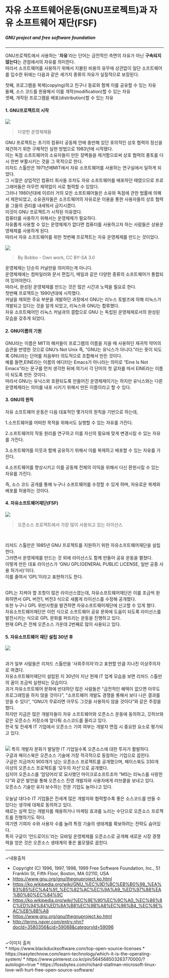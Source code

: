 # 자유 소프트웨어운동(GNU프로젝트)과 자유 소프트웨어 재단(FSF)
##### GNU project and free software foundation
---


GNU프로젝트에서 사용하는 '**자유**'라는 단어는 금전적인 측면의 자유가 아닌 **구속되지 않는다**는 관점에서의 자유를 의미한다.<br>
따라서 소프트웨어를 사용하기 위해서 지불된 비용의 유무에 상관없이 일단 소프트웨어를 입수한 뒤에는 다음과 같은 세가지 종류의 자유가 실질적으로 보장된다.<br>

첫째, 프로그램을 복제(copying)하고 친구나 동료와 함께 이를 공유할 수 있는 자유<br>
둘째, 소스 코드를 원용해서 이를 개작(modification)할 수 있는 자유<br>
셋째, 개작된 프로그램을 배포(distribution)할 수 있는 자유<br>

#### 1. GNU프로젝트의 시작

<img src="https://easytechnow.com/wp-content/uploads/2015/09/wich-is-the-operating-system-3.jpg"></image>
>다양한 운영체제들

GNU 프로젝트는 초기의 컴퓨터 공동체 안에 충만해 있던 호의적인 상호 협력의 정신을 재건하기 위한 구체적인 실현 방법으로 1983년에 시작됐다. <br>이는 독점 소프트웨어의 소유자들이 만든 장벽들을 제거함으로써 상호 협력의 풍토를 다시 한번 부활시키는 것을 그 목적으로 한다. <br>
리차드 스톨만은 1971년에MIT에서 자유 소프트웨어를 사용하는 연구실에서 일하게 되었다. <br> 그 시절은 상업적인 컴퓨터 회사들 조차도 자유 소프트웨어를 배포하던 때였으므로 프로그래머들은 아무런 제약없이 서로 협력할 수 있었다. <br>
그러나 1980년대에 이르러 거의 모든 소프트웨어들은 소유와 독점에 관한 법률에 의해서 제한되었고, 소유권자들은 소프트웨어의 자유로운 이용을 통한 사용자들의 상호 협력을 그들의 권리를 내세워서 금지시켰다. <br> 이것이 GNU 프로젝트가 시작된 이유였다. <br>
컴퓨터를 사용하기 위해서는 운영체제가 필요하다. <br> 자유롭게 사용할 수 있는 운영체제가 없다면 컴퓨터를 사용하고자 하는 사람들은 상용운영체제를 사용하게 된다. <br> 따라서 자유 소프트웨어를 위한 첫번째 프로젝트는 자유 운영체제를 만드는 것이었다. <br><br>
<img src="https://upload.wikimedia.org/wikipedia/commons/thumb/8/8f/Kernel_Layout.svg/220px-Kernel_Layout.png"></image>
>By Bobbo - Own work, CC BY-SA 3.0


운영체제는 단순히 커널만을 의미하는게 아니다. <br> 운영체제에는 컴파일러와 문서 편집기, 메일과 같은 다양한 종류의 소프트웨어가 통합되어 있어야한다. <br> 따라서, 완성된 운영체제를 만드는 것은 많은 시간과 노력을 필요로 한다. <br>
첫번째 프로젝트는 1990년대에 시작했다. <br> 커널을 제외한 주요 부분을 개발하던 과정에서 GNU는 리누스 토발즈에 의해 리눅스가 개발되고 있다는 것을 알게 되었고, 리눅스와 GNU는 합류했다. <br> 자유 소프트웨어인 리눅스 커널과의 결합으로 GNU 는 독립된 운영체제로서의 완성된 모습을 갖추게 되었다. <br>


#### 2. GNU이름의 기원

GNU라는 이름은 MIT의 해커들이 프로그램의 이름을 지을 때 사용하던 재귀적 약어의 습관을 반영한 것으로 GNU’s Not Unix 즉, “GNU는 유닉스가 아니다.”라는 뜻이 되도록 GNU라는 단어를 처음부터 의도적으로 조합해서 만든 것이다.<br> 예를 들면,EINE라는 이름의 에디터는 Emacs가 아니라는 의미로 “Eine Is Not Emacs”라는 문구를 먼저 생각한 뒤에 여기서 각 단어의 첫 글자를 따서 EINE라는 이름이 되도록 만든 것이다.<br> 따라서 GNU는 유닉스와 호환되도록 만들어진 운영체제이기는 하지만 유닉스와는 다른 운영체제라는 의미를 내포 시키기 위해서 만든 이름이라고 할 수 있다.

#### 3. GNU의 원칙


자유 소프트웨어 운동은 다음 대표적인 몇가지의 원칙을 기반으로 하는데,

1.소프트웨어를 어떠한 목적을 위해서도 실행할 수 있는 자유를 가진다.

2.소프트웨어의 작동 원리를 연구하고 이를 자신의 필요에 맞게 변경시킬 수 있는 자유를 가진다.

3.소프트웨어를 이웃과 함께 공유하기 위해서 이를 복제하고 배포할 수 있는 자유를 가진다.

4.소프트웨어를 향상시키고 이를 공동체 전체의 이익을 위해서 다신 환원시킬 수 있는 자유를 가진다.

즉, 소스 코드 공개를 통해 누구나 소프트웨어를 수정할 수 있게 하며, 자유로운 복제와 배포를 허용하는 것이다.


#### 4. 자유소프트웨어재단(FSF)

<img src="http://ncc.phinf.naver.net/20160302_187/1456877672085C1ETG_PNG/03.png?type=w646"></img>
>오픈소스 프로젝트에서 가장 많이 사용되고 있는 라이선스
<br>

리처드 스톨만은 1985년 GNU 프로젝트를 지원하기 위한 자유소프트웨어재단을 설립한다. <br>
그러면서 운영체제를 만드는 것 외에 라이선스도 함께 만들어 공유 운동을 펼쳤다. <br>
이렇게 만든 대표 라이선스가 ‘GNU GPL(GENERAL PUBLIC LICENSE, 일반 공중 사용 허가서)’이다. <br>
이를 줄여서 ‘GPL’이라고 표현하기도 한다.<br>
<br>

GPL는 지켜야 할 조항이 많은 라이선스였는데, 자유소프트웨어재단은 이를 조금씩 완화하면서 GPL 버전1, 버전3 식으로 새롭게 라이선스를 수정해 공개했다. <br>
또한 누구나 GPL 위반사항을 발견하면 자유소프트웨어재단에 신고할 수 있게 했다. <br>
자유소프트웨어재단은 이런 식으로 소프트웨어 공유 문화에 도움이 되도록 라이선스를 발전시키는 식으로 GPL 문화를 퍼뜨리는 운동을 진행하고 있다. <br>
현재 GPL은 전체 오픈소스 가운데 2번째로 많이 사용되고 있다.<br>


#### 5. 자유소프트웨어 재단 설립 30년 후

<img src="https://i.pinimg.com/564x/cf/da/d3/cfdad3218ce869630905012e4de596be.jpg"></image>

<br>과거 일부 사람들은 리처드 스톨만을 ‘사회주의자’라고 표현할 만큼 지나친 이상주의자로 여겼다. <br>자유소프트웨어재단이 설립된 지 30년이 지난 현재 IT 업계 모습을 보면 리처드 스톨만의 꿈이 조금씩 실현되는 모습이다. <br>과거 자유소프트웨어 문화에 반대하던 많은 사람들은 “금전적인 혜택이 없으면 아무도 프로그래밍을 하지 않을 것이다”, “소프트웨어 개발도 경쟁을 통해서 보다 나은 결과를 얻을 수 있다”, “GNU가 무료라면 아무도 그것을 사용하지 않을 것이다”와 같은 주장을 했다. <br>하지만 지금은 많은 개발자들이 자유 소프트웨어와 오픈소스 운동에 동의하고, 깃허브와 같은 오픈소스 저장소에 앞다퉈 소스코드를 올리고 있다. <br>한국 및 전세계 IT 기업에서 오픈소스 기여 여부는 개발자 면접 시 중요한 요소로 평가되고 있다.
<br><br>

<img src="https://fossbytes.com/wp-content/uploads/2017/09/richard-stallman-on-microsofts-love-for-linux-and-WSL-640x360.jpg"></image>
특히 개발자 문화가 발달한 IT 기업일수록 오픈소스에 대한 투자가 활발하다. <br>구글과 페이스북은 오픈소스 기술에 가장 적극적으로 동참하는 기업으로 꼽힌다. <br>구글은 지금까지 900개가 넘는 오픈소스 프로젝트를 공개했으며, 페이스북도 330개 이상의 오픈소스 프로젝트를 ‘모두의 자산’으로 공개했다. <br>심지어 오픈소스를 ‘암덩어리’로 묘사했던 마이크로소프트조차 “MS는 리눅스를 사랑한다”와 같은 발언을 통해 오픈소스 진영 개발자와 사용자에게 러브콜을 보내고 있다.<br> 오픈소스 기술만 유지·보수하는 전문 기업도 늘어나고 있다.
<br><br>
오늘날 대다수 IT 기업들은 전세계 많은 개발자와 협력할수록 좋은 소스코드를 만들 수 있다는 생각에 대체로 동의하고 있다. <br>때로는 실력 있는 개발자를 채용하거나 마케팅 효과를 노리는 수단으로 오픈소스 프로젝트를 진행하기도 하다. <br>여기엔 기여자 수와 사용자 수를 늘려 특정 기술의 생태계를 확보하려는 전략도 숨어있다.<br> 특히 구글이 ‘안드로이드’라는 모바일 운영체제를 오픈소스로 공개해 새로운 시장 경쟁력을 얻은 것은 오픈소스 생태계의 좋은 롤모델로 꼽힌다.


---

✓내용출처 
<br>
* Copyright (C) 1996, 1997, 1998, 1999 Free Software Foundation, Inc., 51 Franklin St, Fifth Floor, Boston, MA 02110, USA
* https://www.gnu.org/gnu/thegnuproject.ko.html
* https://ko.wikipedia.org/wiki/GNU_%EC%9D%BC%EB%B0%98_%EA%B3%B5%EC%A4%91_%EC%82%AC%EC%9A%A9_%ED%97%88%EA%B0%80%EC%84%9C
* https://ko.wikipedia.org/wiki/%EC%9E%90%EC%9C%A0_%EC%86%8C%ED%94%84%ED%8A%B8%EC%9B%A8%EC%96%B4_%EC%9E%AC%EB%8B%A8
* https://www.gnu.org/gnu/thegnuproject.ko.html
* http://terms.naver.com/entry.nhn?docId=3580356&cid=59088&categoryId=59096

<br>
✓이미지 출처
<br>
* https://www.blackducksoftware.com/top-open-source-licenses
* https://easytechnow.com/learn-technology/which-it-is-the-operating-system/
* https://www.pinterest.co.kr/pin/564568503263770000/?autologin=true
* https://fossbytes.com/richard-stallman-microsoft-linux-love-will-hurt-free-open-source-software/
